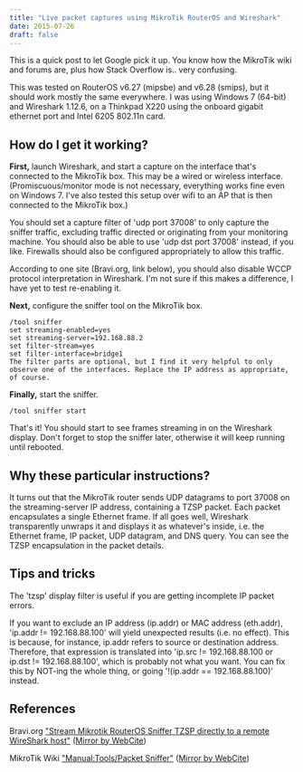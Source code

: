 ```yaml
---
title: "Live packet captures using MikroTik RouterOS and Wireshark"
date: 2015-07-26
draft: false
---
```


This is a quick post to let Google pick it up. You know how the MikroTik wiki and forums are, plus how Stack Overflow is.. very confusing.

This was tested on RouterOS v6.27 (mipsbe) and v6.28 (smips), but it should work mostly the same everywhere. I was using Windows 7 (64-bit) and Wireshark 1.12.6, on a Thinkpad X220 using the onboard gigabit ethernet port and Intel 6205 802.11n card.

## How do I get it working?
**First,** launch Wireshark, and start a capture on the interface that's connected to the MikroTik box. This may be a wired or wireless interface. (Promiscuous/monitor mode is not necessary, everything works fine even on Windows 7. I've also tested this setup over wifi to an AP that is then connected to the MikroTik box.)

You should set a capture filter of 'udp port 37008' to only capture the sniffer traffic, excluding traffic directed or originating from your monitoring machine. You should also be able to use 'udp dst port 37008' instead, if you like. Firewalls should also be configured appropriately to allow this traffic.

According to one site (Bravi.org, link below), you should also disable WCCP protocol interpretation in Wireshark. I'm not sure if this makes a difference, I have yet to test re-enabling it.

**Next,** configure the sniffer tool on the MikroTik box.

```
/tool sniffer
set streaming-enabled=yes
set streaming-server=192.168.88.2
set filter-stream=yes
set filter-interface=bridge1
The filter parts are optional, but I find it very helpful to only observe one of the interfaces. Replace the IP address as appropriate, of course.
```

**Finally,** start the sniffer.

```
/tool sniffer start
```

That's it! You should start to see frames streaming in on the Wireshark display. Don't forget to stop the sniffer later, otherwise it will keep running until rebooted.

## Why these particular instructions?
It turns out that the MikroTik router sends UDP datagrams to port 37008 on the streaming-server IP address, containing a TZSP packet. Each packet encapsulates a single Ethernet frame. If all goes well, Wireshark transparently unwraps it and displays it as whatever's inside, i.e. the Ethernet frame, IP packet, UDP datagram, and DNS query. You can see the TZSP encapsulation in the packet details.

## Tips and tricks
The 'tzsp' display filter is useful if you are getting incomplete IP packet errors.

If you want to exclude an IP address (ip.addr) or MAC address (eth.addr), 'ip.addr != 192.168.88.100' will yield unexpected results (i.e. no effect). This is because, for instance, ip.addr refers to source or destination address. Therefore, that expression is translated into 'ip.src != 192.168.88.100 or ip.dst != 192.168.88.100', which is probably not what you want. You can fix this by NOT-ing the whole thing, or going '!(ip.addr == 192.168.88.100)' instead.

## References
Bravi.org ["Stream Mikrotik RouterOS Sniffer TZSP directly to a remote WireShark host"](https://blog.bravi.org/?p=768) ([Mirror by WebCite](http://www.webcitation.org/6aI16Xs59))

MikroTik Wiki ["Manual:Tools/Packet Sniffer"](http://wiki.mikrotik.com/index.php?title=Manual:Tools/Packet_Sniffer&oldid=23105) ([Mirror by WebCite](http://www.webcitation.org/6aI1Vkzih))
